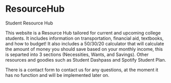 # ResourceHub
Student Resource Hub

This website is a Resource Hub tailored for current and upcoming college students. It includes information on transportation, financial aid, textbooks, and how to budget! 
It also includes a 50/30/20 calculator that will calculate the amount of money you should save based on your monthly income, this is separted into 3 sections (Necessities, Wants, and Savings). 
Other resources and goodies such as Student Dashpass and Spotify Student Plan.

There is a contact form to contact us for any questions, at the moment it has no function and will be implemented later on.
